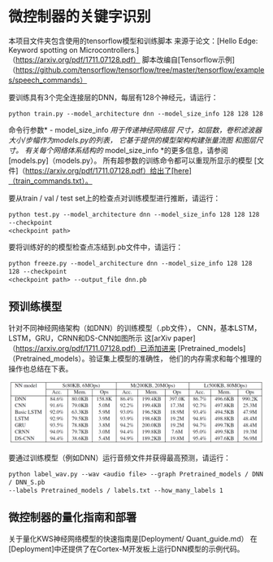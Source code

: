 # 微控制器的关键字识别

本项目文件夹包含使用的tensorflow模型和训练脚本
来源于论文：[Hello Edge: Keyword spotting on Microcontrollers.]（https://arxiv.org/pdf/1711.07128.pdf）
脚本改编自[Tensorflow示例]（https://github.com/tensorflow/tensorflow/tree/master/tensorflow/examples/speech_commands）

要训练具有3个完全连接层的DNN，每层有128个神经元，请运行：

```
python train.py --model_architecture dnn --model_size_info 128 128 128
```
命令行参数*  -  model_size_info *用于传递神经网络层
尺寸，如层数，卷积滤波器大小/步幅作为models.py的列表，
它基于提供的模型架构构建张量流图
和图层尺寸。
有关每个网络体系结构的* model_size_info *的更多信息，请参阅
[models.py]（models.py）。
所有超参数的训练命令都可以重现所显示的模型
[文件]（https://arxiv.org/pdf/1711.07128.pdf）给出了[here]（train_commands.txt）。

要从train / val / test set上的检查点对训练模型进行推断，请运行：
```
python test.py --model_architecture dnn --model_size_info 128 128 128 --checkpoint
<checkpoint path>
```

要将训练好的的模型检查点冻结到.pb文件中，请运行：
```
python freeze.py --model_architecture dnn --model_size_info 128 128 128 --checkpoint
<checkpoint path> --output_file dnn.pb
```

## 预训练模型

针对不同神经网络架构（如DNN）的训练模型（.pb文件），
CNN，基本LSTM，LSTM，GRU，CRNN和DS-CNN如图所示
这[arXiv paper]（https://arxiv.org/pdf/1711.07128.pdf）已添加进来
[Pretrained_models]（Pretrained_models）。验证集上模型的准确性，
他们的内存需求和每个推理的操作也总结在下表。

![image](https://github.com/BgLoveXixi/Keyword_recognition/blob/master/.idea/model_result_info.png)

要通过训练模型（例如DNN）运行音频文件并获得最高预测，请运行：
```
python label_wav.py --wav <audio file> --graph Pretrained_models / DNN / DNN_S.pb
--labels Pretrained_models / labels.txt --how_many_labels 1
```

## 微控制器的量化指南和部署

关于量化KWS神经网络模型的快速指南是[Deployment/ Quant_guide.md）
在[Deployment]中还提供了在Cortex-M开发板上运行DNN模型的示例代码。
